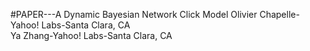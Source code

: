 #PAPER---A Dynamic Bayesian Network Click Model
Olivier Chapelle-Yahoo! Labs-Santa Clara, CA<br>
Ya Zhang-Yahoo! Labs-Santa Clara, CA <br>
